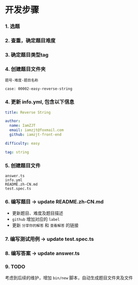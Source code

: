# 开发步骤

### 1. 选题

### 2. 查重，确定题目难度

### 3. 确定题目类型tag

### 4. 创建题目文件夹

```
题号-难度-题目名称

case: 00002-easy-reverse-string
```

### 4. 更新 info.yml, 包含以下信息

```yml
title: Reverse String

author:
  name: IamZJT
  email: iamzjt@foxmail.com
  github: iamzjt-front-end

difficulty: easy

tag: string
```

### 5. 创建题目文件

```
answer.ts
info.yml
README.zh-CN.md
test.spec.ts
```

### 6. 编写题目 -> update README.zh-CN.md

- 更新题目、难度及题目描述
- `github` 增加对应的 `label`
- 更新 `分享你的解答` 和 `查看解答` 的链接

### 7. 编写测试用例 -> update test.spec.ts

### 8. 编写答案 -> update answer.ts

### 9. TODO

考虑到后续的维护，增加 `bin/new` 脚本，自动生成题目文件夹及文件
